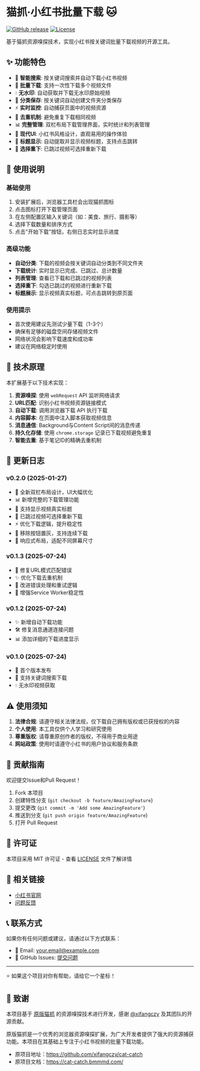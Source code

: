 # 猫抓·小红书批量下载 🐱

[![GitHub release](https://img.shields.io/github/release/YOUR_USERNAME/cat-catch-xhs-download.svg)](https://github.com/YOUR_USERNAME/cat-catch-xhs-download/releases)
[![License](https://img.shields.io/badge/license-MIT-blue.svg)](LICENSE)

基于猫抓资源嗅探技术，实现小红书按关键词批量下载视频的开源工具。

## ✨ 功能特色

- 🎯 **智能搜索**: 按关键词搜索并自动下载小红书视频
- 🚀 **批量下载**: 支持一次性下载多个视频文件
- 💧 **无水印**: 自动获取并下载无水印原始视频
- 📁 **分类保存**: 按关键词自动创建文件夹分类保存
- ⚡ **实时监控**: 自动捕获页面中的视频资源
- 🔄 **去重机制**: 避免重复下载相同视频
- 📊 **完整管理**: 双栏布局下载管理界面，实时统计和列表管理
- 🎨 **现代UI**: 小红书风格设计，直观易用的操作体验
- 📝 **标题显示**: 自动提取并显示视频标题，支持点击跳转
- 🔀 **选择重下**: 已跳过视频可选择重新下载

## 📖 使用说明

### 基础使用
1. 安装扩展后，浏览器工具栏会出现猫抓图标
2. 点击图标打开下载管理页面
3. 在左侧配置区输入关键词（如：美食、旅行、摄影等）
4. 选择下载数量和排序方式
5. 点击"开始下载"按钮，右侧日志实时显示进度

### 高级功能
- **自动分类**: 下载的视频会按关键词自动分类到不同文件夹
- **下载统计**: 实时显示已完成、已跳过、总计数量
- **列表管理**: 查看已下载和已跳过的视频列表
- **选择重下**: 勾选已跳过的视频进行重新下载
- **标题展示**: 显示视频真实标题，可点击跳转到原页面

### 使用提示
- 首次使用建议先测试少量下载（1-3个）
- 确保有足够的磁盘空间存储视频文件
- 网络状况会影响下载速度和成功率
- 建议在网络稳定时使用

## 🔧 技术原理

本扩展基于以下技术实现：

1. **资源嗅探**: 使用 `webRequest` API 监听网络请求
2. **URL匹配**: 识别小红书视频资源链接模式
3. **自动下载**: 调用浏览器下载 API 执行下载
4. **内容脚本**: 在页面中注入脚本获取视频信息
5. **消息通信**: Background与Content Script间的消息传递
6. **持久化存储**: 使用 `chrome.storage` 记录已下载视频避免重复
7. **智能去重**: 基于笔记ID的精确去重机制

## 📝 更新日志

### v0.2.0 (2025-01-27)
- 🎨 全新双栏布局设计，UI大幅优化
- 📊 新增完整的下载管理功能
- 📝 支持显示视频真实标题
- 🔄 已跳过视频可选择重新下载
- ⚡ 优化下载逻辑，提升稳定性
- 🚫 移除按钮置灰，支持连续下载
- 📱 响应式布局，适配不同屏幕尺寸

### v0.1.3 (2025-07-24)
- 🐛 修复URL模式匹配错误
- ✨ 优化下载去重机制
- 🔧 改进错误处理和重试逻辑
- 📱 增强Service Worker稳定性

### v0.1.2 (2025-07-24)
- ✨ 新增自动下载功能
- 🛠️ 修复消息通道连接问题
- 📊 添加详细的下载进度显示

### v0.1.0 (2025-07-24)
- 🎉 首个版本发布
- 🎯 支持关键词搜索下载
- 💧 无水印视频获取

## ⚠️ 使用须知

1. **法律合规**: 请遵守相关法律法规，仅下载自己拥有版权或已获授权的内容
2. **个人使用**: 本工具仅供个人学习和研究使用
3. **尊重版权**: 请尊重原创作者的版权，不得用于商业用途
4. **网站政策**: 使用时请遵守小红书的用户协议和服务条款

## 🤝 贡献指南

欢迎提交Issue和Pull Request！

1. Fork 本项目
2. 创建特性分支 (`git checkout -b feature/AmazingFeature`)
3. 提交更改 (`git commit -m 'Add some AmazingFeature'`)
4. 推送到分支 (`git push origin feature/AmazingFeature`)
5. 打开 Pull Request

## 📄 许可证

本项目采用 MIT 许可证 - 查看 [LICENSE](LICENSE) 文件了解详情

## 🔗 相关链接

- [小红书官网](https://www.xiaohongshu.com/)
- [问题反馈](https://github.com/YOUR_USERNAME/cat-catch-xhs-download/issues)

## 📞 联系方式

如果你有任何问题或建议，请通过以下方式联系：

- 📧 Email: your.email@example.com
- 💬 GitHub Issues: [提交问题](https://github.com/YOUR_USERNAME/cat-catch-xhs-download/issues)

---

⭐ 如果这个项目对你有帮助，请给它一个星标！ 

## 💖 致谢

本项目基于 [原版猫抓](https://github.com/xifangczy/cat-catch) 的资源嗅探技术进行开发，感谢 [@xifangczy](https://github.com/xifangczy) 及其团队的开源贡献。

原版猫抓是一个优秀的浏览器资源嗅探扩展，为广大开发者提供了强大的资源捕获功能。本项目在其基础上专注于小红书视频的批量下载功能。

- 原项目地址：https://github.com/xifangczy/cat-catch
- 原项目文档：https://cat-catch.bmmmd.com/ 